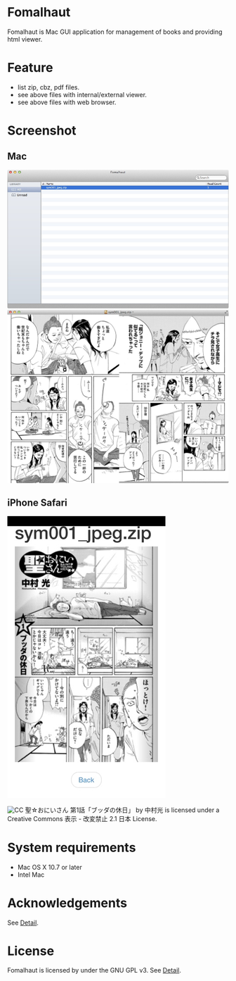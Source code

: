 Fomalhaut
=========

Fomalhaut is Mac GUI application for management of books and providing html viewer.

# Feature
- list zip, cbz, pdf files.
- see above files with internal/external viewer.
- see above files with web browser.

# Screenshot
## Mac
![screenshot 01](./screenshot01.jpg)
![screenshot 02](./screenshot02.jpg)

## iPhone Safari
![screenshot 03](./screenshot03.jpg)

![CC](http://i.creativecommons.org/l/by-nd/2.1/jp/88x31.png) 聖☆おにいさん 第1話「ブッダの休日」 by 中村光 is licensed under a Creative Commons 表示 - 改変禁止 2.1 日本 License.

# System requirements
- Mac OS X 10.7 or later
- Intel Mac

# Acknowledgements
See [Detail](./Acknowledgements.md).

# License
Fomalhaut is licensed by under the GNU GPL v3. See [Detail](https://github.com/mtgto/Fomalhaut/blob/master/LICENSE).

